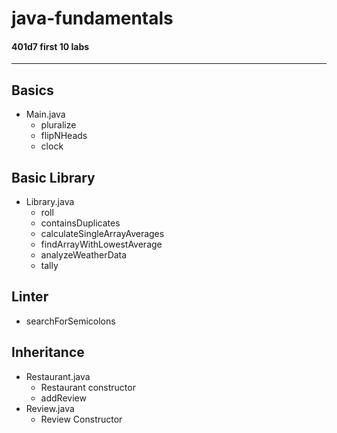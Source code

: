 # java-fundamentals

#### 401d7 first 10 labs

-----------------------------------------------
## Basics
  - Main.java
    - pluralize
    - flipNHeads
    - clock
    
## Basic Library
  - Library.java
    - roll
    - containsDuplicates
    - calculateSingleArrayAverages
    - findArrayWithLowestAverage
    - analyzeWeatherData
    - tally
    
## Linter
  - searchForSemicolons
  
## Inheritance
 - Restaurant.java
    - Restaurant constructor
    - addReview
 - Review.java
    - Review Constructor
